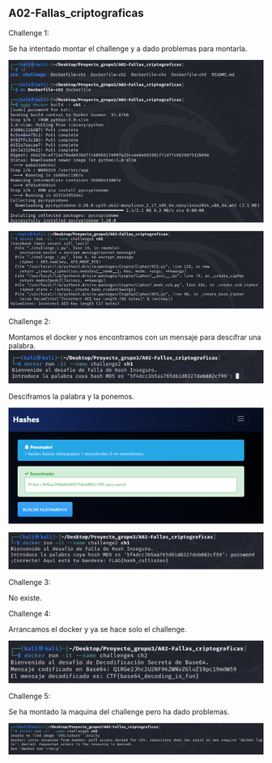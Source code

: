 ## A02-Fallas_criptograficas

Challenge 1:

Se ha intentado montar el challenge y a dado problemas para montarla.

![](https://github.com/Dani-ITB24/Proyecto-Final/blob/Grupo5(Eloi-Alan-Fernando-Jose-Zomeño)/Documentos/Grupo%203/A02-Fallas_criptograficas/Assets/maqu2Grupo3-1.png)

![](https://github.com/Dani-ITB24/Proyecto-Final/blob/Grupo5(Eloi-Alan-Fernando-Jose-Zomeño)/Documentos/Grupo%203/A02-Fallas_criptograficas/Assets/maqu2Grupo3-2.png)


Challenge 2:

Montamos el docker y nos encontramos con un mensaje para descifrar una palabra.
![](https://github.com/Dani-ITB24/Proyecto-Final/blob/Grupo5(Eloi-Alan-Fernando-Jose-Zomeño)/Documentos/Grupo%203/A02-Fallas_criptograficas/Assets/maqu2Grupo3-3.png)

Desciframos la palabra y la ponemos.

![](https://github.com/Dani-ITB24/Proyecto-Final/blob/Grupo5(Eloi-Alan-Fernando-Jose-Zomeño)/Documentos/Grupo%203/A02-Fallas_criptograficas/Assets/maqu2Grupo3-4.png)

![](https://github.com/Dani-ITB24/Proyecto-Final/blob/Grupo5(Eloi-Alan-Fernando-Jose-Zomeño)/Documentos/Grupo%203/A02-Fallas_criptograficas/Assets/maqu2Grupo3-5.png)


Challenge 3:

No existe.

Challenge 4:

Arrancamos el docker y ya se hace solo el challenge.

![](https://github.com/Dani-ITB24/Proyecto-Final/blob/Grupo5(Eloi-Alan-Fernando-Jose-Zomeño)/Documentos/Grupo%203/A02-Fallas_criptograficas/Assets/maqu2Grupo3-6.png)


Challenge 5:

Se ha montado la maquina del challenge pero ha dado problemas.

![](https://github.com/Dani-ITB24/Proyecto-Final/blob/Grupo5(Eloi-Alan-Fernando-Jose-Zomeño)/Documentos/Grupo%203/A02-Fallas_criptograficas/Assets/maqu2Grupo3-7.png)
